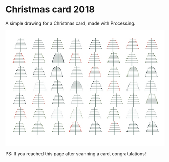 # Christmas card 2018

A simple drawing for a Christmas card, made with Processing.

![](out/christmas_small.jpg)  

PS: If you reached this page after scanning a card, congratulations!
